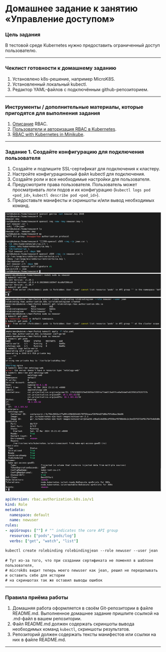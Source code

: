 # Домашнее задание к занятию «Управление доступом»

### Цель задания

В тестовой среде Kubernetes нужно предоставить ограниченный доступ пользователю.

------

### Чеклист готовности к домашнему заданию

1. Установлено k8s-решение, например MicroK8S.
2. Установленный локальный kubectl.
3. Редактор YAML-файлов с подключённым github-репозиторием.

------

### Инструменты / дополнительные материалы, которые пригодятся для выполнения задания

1. [Описание](https://kubernetes.io/docs/reference/access-authn-authz/rbac/) RBAC.
2. [Пользователи и авторизация RBAC в Kubernetes](https://habr.com/ru/company/flant/blog/470503/).
3. [RBAC with Kubernetes in Minikube](https://medium.com/@HoussemDellai/rbac-with-kubernetes-in-minikube-4deed658ea7b).

------

### Задание 1. Создайте конфигурацию для подключения пользователя

1. Создайте и подпишите SSL-сертификат для подключения к кластеру.
2. Настройте конфигурационный файл kubectl для подключения.
3. Создайте роли и все необходимые настройки для пользователя.
4. Предусмотрите права пользователя. Пользователь может просматривать логи подов и их конфигурацию (`kubectl logs pod <pod_id>`, `kubectl describe pod <pod_id>`).
5. Предоставьте манифесты и скриншоты и/или вывод необходимых команд.

![описание](https://github.com/MaximovAA/school/blob/main/kub9-1.jpg)  
![описание](https://github.com/MaximovAA/school/blob/main/kub9-2.jpg)  
![описание](https://github.com/MaximovAA/school/blob/main/kub9-3.jpg)  
![описание](https://github.com/MaximovAA/school/blob/main/kube9-4.jpg)  
```yaml
apiVersion: rbac.authorization.k8s.io/v1
kind: Role
metadata:
  namespace: default
  name: newuser
rules:
- apiGroups: [""] # "" indicates the core API group
  resources: ["pods","pods/log"]
  verbs: ["get", "watch", "list"]
```
```
kubectl create rolebinding rolebindingjean --role newuser --user jean

# Тут из-за того, что при создании сертификата не поменял в шаблоне пользователя,
# microk8s видит теперь моего newuser как jean, решил не переделывать и оставить себе для истории
# на скриншотах так же оставил выводы ошибок
```
------

### Правила приёма работы

1. Домашняя работа оформляется в своём Git-репозитории в файле README.md. Выполненное домашнее задание пришлите ссылкой на .md-файл в вашем репозитории.
2. Файл README.md должен содержать скриншоты вывода необходимых команд `kubectl`, скриншоты результатов.
3. Репозиторий должен содержать тексты манифестов или ссылки на них в файле README.md.

------

